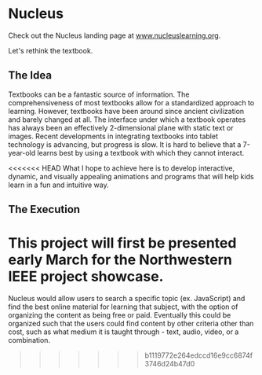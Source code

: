 # Nucleus
Check out the Nucleus landing page at www.nucleuslearning.org.

Let's rethink the textbook.

## The Idea
Textbooks can be a fantastic source of information. The comprehensiveness of most textbooks allow for a standardized approach to learning. However, textbooks have been around since ancient civilization and barely changed at all. The interface under which a textbook operates has always been an effectively 2-dimensional plane with static text or images. Recent developments in integrating textbooks into tablet technology is advancing, but progress is slow. It is hard to believe that a 7-year-old learns best by using a textbook with which they cannot interact.

<<<<<<< HEAD
What I hope to achieve here is to develop interactive, dynamic, and visually appealing animations and programs that will help kids learn in a fun and intuitive way.

## The Execution
This project will first be presented early March for the Northwestern IEEE project showcase.
=======
Nucleus would allow users to search a specific topic (ex. JavaScript) and find the best online material for learning that subject, with the option of organizing the content as being free or paid. Eventually this could be organized such that the users could find content by other criteria other than cost, such as what medium it is taught through - text, audio, video, or a combination.
>>>>>>> b1119772e264edccd16e9cc6874f3746d24b47d0
